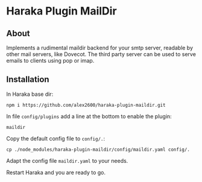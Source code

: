 # Haraka Plugin MailDir

## About

Implements a rudimental maildir backend for your smtp server, readable by other mail servers, like Dovecot.
The third party server can be used to serve emails to clients using pop or imap. 

## Installation

In Haraka base dir:

    npm i https://github.com/alex2600/haraka-plugin-maildir.git

In file `config/plugins` add a line at the bottom to enable the plugin:

    maildir

Copy the default config file to `config/.`:

    cp ./node_modules/haraka-plugin-maildir/config/maildir.yaml config/.

Adapt the config file `maildir.yaml` to your needs.

Restart Haraka and you are ready to go. 
